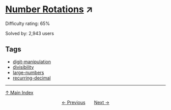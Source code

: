 # [Number Rotations](https://projecteuler.net/problem=168) ↗️

Difficulty rating: 65%

Solved by: 2,943 users
## Tags

- [digit-manipulation](../tags/digit-manipulation.md)
- [divisibility](../tags/divisibility.md)
- [large-numbers](../tags/large-numbers.md)
- [recurring-decimal](../tags/recurring-decimal.md)



---

[↑ Main Index](../README.md)


<div align=center><a href='167.md'>← Previous</a> &nbsp;&nbsp; &nbsp;&nbsp;  <a href='169.md'>Next →</a></div>
